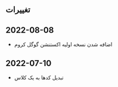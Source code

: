     
## تغییرات
## 2022-08-08
- اضافه شدن نسخه اولیه اکستنشن گوگل کروم 

## 2022-07-10
- تبدیل کدها به یک کلاس 
